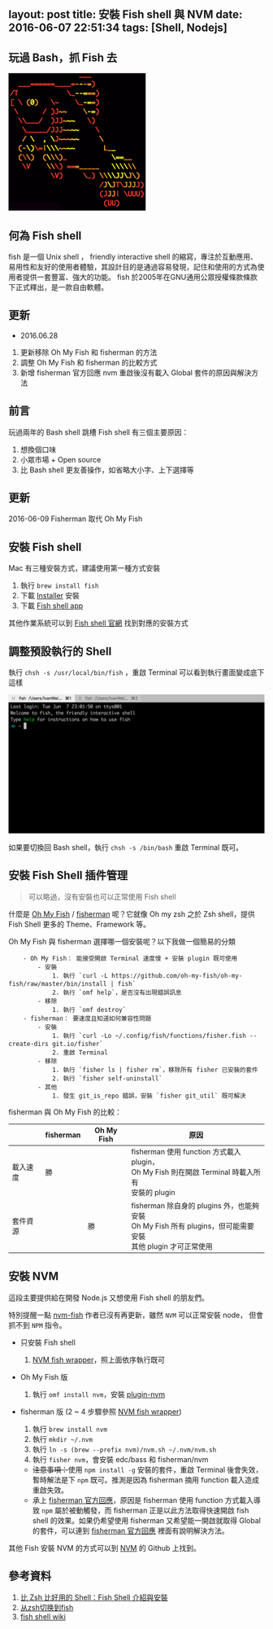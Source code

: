 layout: post
title: 安裝 Fish shell 與 NVM
date: 2016-06-07 22:51:34
tags: [Shell, Nodejs]
---

## 玩過 Bash，抓 Fish 去

![Fish Shell Logo](/images/2016/06/07/FISH_SHELL_LOGO.png)

## 何為 Fish shell

fish 是一個 Unix shell ， friendly interactive shell 的縮寫，專注於互動應用、易用性和友好的使用者體驗，其設計目的是通過容易發現，記住和使用的方式為使用者提供一套豐富、強大的功能。
fish 於2005年在GNU通用公眾授權條款條款下正式釋出，是一款自由軟體。

<!--more-->

## 更新

- 2016.06.28
 1. 更新移除 Oh My Fish 和 fisherman 的方法
 2. 調整 Oh My Fish 和 fisherman 的比較方式
 3. 新增 fisherman 官方回應 nvm 重啟後沒有載入 Global 套件的原因與解決方法

## 前言

玩過兩年的 Bash shell 跳槽 Fish shell 有三個主要原因：

1. 想換個口味
2. 小眾市場 + Open source
3. 比 Bash shell 更友善操作，如省略大小字、上下選擇等

## 更新

2016-06-09 Fisherman 取代 Oh My Fish 

## 安裝 Fish shell

Mac 有三種安裝方式，建議使用第一種方式安裝

1. 執行 `brew install fish`
2. 下載 [Installer](https://fishshell.com/files/2.3.0/fish-2.3.0.pkg "Installer") 安裝
3. 下載 [Fish shell app](https://fishshell.com/files/2.3.0/fish.app.zip "Fish shell app")

其他作業系統可以到 [Fish shell 官網](https://fishshell.com/#platform_tabs "Fish shell 官網") 找到對應的安裝方式

## 調整預設執行的 Shell

執行 `chsh -s /usr/local/bin/fish` ，重啟 Terminal 可以看到執行畫面變成底下這樣

![Fish Shell](/images/2016/06/07/FISH_SHELL.png)

如果要切換回 Bash shell，執行 `chsh -s /bin/bash` 重啟 Terminal 既可。

## 安裝 Fish Shell 插件管理

> 可以略過，沒有安裝也可以正常使用 Fish shell

什麼是 [Oh My Fish](https://github.com/oh-my-fish/oh-my-fish "Oh My Fish") / [fisherman](http://fisherman.sh/ "fisherman") 呢？它就像 Oh my zsh 之於 Zsh shell，提供 Fish Shell 更多的 Theme、Framework 等。

Oh My Fish 與 fisherman 選擇哪一個安裝呢？以下我做一個簡易的分類
```
    - Oh My Fish： 能接受開啟 Terminal 速度慢 + 安裝 plugin 既可使用
        - 安裝
            1. 執行 `curl -L https://github.com/oh-my-fish/oh-my-fish/raw/master/bin/install | fish`
            2. 執行 `omf help`，是否沒有出現錯誤訊息
        - 移除
            1. 執行 `omf destroy`
    - fisherman： 要速度且知道如何兼容性問題
        - 安裝
            1. 執行 `curl -Lo ~/.config/fish/functions/fisher.fish --create-dirs git.io/fisher`
            2. 重啟 Terminal
        - 移除
            1. 執行 `fisher ls | fisher rm`，移除所有 fisher 已安裝的套件
            2. 執行 `fisher self-uninstall`
        - 其他
            1. 發生 git_is_repo 錯誤，安裝 `fisher git_util` 既可解決
```

fisherman 與 Oh My Fish 的比較：

| | fisherman | Oh My Fish | 原因 |
|---|---|---|---|
| 載入速度 | 勝 | | fisherman 使用 function 方式載入 plugin，<br>Oh My Fish 則在開啟 Terminal 時載入所有<br>安裝的 plugin |
| 套件資源 | | 勝 | fisherman 除自身的 plugins 外，也能夠安裝 <br>Oh My Fish 所有 plugins，但可能需要安裝<br>其他 plugin 才可正常使用 |

## 安裝 NVM

這段主要提供給在開發 Node.js 又想使用 Fish shell 的朋友們。

特別提醒一點 [nvm-fish](https://github.com/Alex7Kom/nvm-fish#user-content-install-script "nvm-fish") 作者已沒有再更新，雖然 `NVM` 可以正常安裝 node，
但會抓不到 `NPM` 指令。

- 只安裝 Fish shell
	1. [NVM fish wrapper](https://github.com/passcod/nvm-fish-wrapper#user-content-installing "NVM fish wrapper")，照上面依序執行既可
- Oh My Fish 版
	1. 執行 `omf install nvm`，安裝 [plugin-nvm](https://github.com/derekstavis/plugin-nvm "plugin-nvm")
- fisherman 版 (2 ~ 4 步驟參照 [NVM fish wrapper](https://github.com/passcod/nvm-fish-wrapper#user-content-installing "NVM fish wrapper"))
    1. 執行 `brew install nvm`
    2. 執行 `mkdir ~/.nvm`
    3. 執行 `ln -s (brew --prefix nvm)/nvm.sh ~/.nvm/nvm.sh`
	4. 執行 `fisher nvm`，會安裝 edc/bass 和 fisherman/nvm

    - ~~注意事項：~~使用 `npm install -g` 安裝的套件，重啟 Terminal 後會失效，暫時解法是下 `npm` 既可。推測是因為 fisherman 摘用 function 載入造成重啟失效。
    - 承上 [fisherman 官方回應](https://github.com/fisherman/nvm/issues/3 "fisherman 官方回應")，原因是 fisherman 使用 function 方式載入導致 `npm` 屬於被動觸發，而 fisherman 正是以此方法取得快速開啟 fish shell 的效果。如果仍希望使用 fisherman 又希望能一開啟就取得 Global 的套件，可以連到 [fisherman 官方回應](https://github.com/fisherman/nvm/issues/3 "fisherman 官方回應") 裡面有說明解決方法。   

其他 Fish 安裝 NVM 的方式可以到 [NVM](https://github.com/creationix/nvm "NVM") 的 Github 上找到。

## 參考資料

1. [比 Zsh 比好用的 Shell：Fish Shell 介紹與安裝](https://nodejust.com/fish-shell-zsh/ "比 Zsh 比好用的 Shell：Fish Shell 介紹與安裝")
2. [从zsh切换到fish](http://blog.just4fun.site/from-zsh-to-fish.html "从zsh切换到fish")
3. [fish shell wiki](https://zh.wikipedia.org/wiki/Fish "fish shell wiki")
